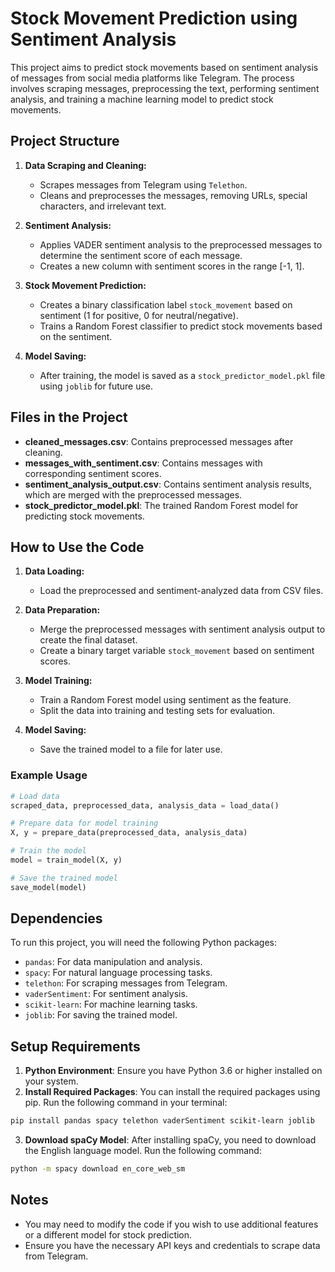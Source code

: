 
# Stock Movement Prediction using Sentiment Analysis

This project aims to predict stock movements based on sentiment analysis of messages from social media platforms like Telegram. The process involves scraping messages, preprocessing the text, performing sentiment analysis, and training a machine learning model to predict stock movements.

## Project Structure

1. **Data Scraping and Cleaning:**
   - Scrapes messages from Telegram using `Telethon`.
   - Cleans and preprocesses the messages, removing URLs, special characters, and irrelevant text.

2. **Sentiment Analysis:**
   - Applies VADER sentiment analysis to the preprocessed messages to determine the sentiment score of each message.
   - Creates a new column with sentiment scores in the range [-1, 1].

3. **Stock Movement Prediction:**
   - Creates a binary classification label `stock_movement` based on sentiment (1 for positive, 0 for neutral/negative).
   - Trains a Random Forest classifier to predict stock movements based on the sentiment.

4. **Model Saving:**
   - After training, the model is saved as a `stock_predictor_model.pkl` file using `joblib` for future use.

## Files in the Project

- **cleaned_messages.csv**: Contains preprocessed messages after cleaning.
- **messages_with_sentiment.csv**: Contains messages with corresponding sentiment scores.
- **sentiment_analysis_output.csv**: Contains sentiment analysis results, which are merged with the preprocessed messages.
- **stock_predictor_model.pkl**: The trained Random Forest model for predicting stock movements.

## How to Use the Code

1. **Data Loading:** 
   - Load the preprocessed and sentiment-analyzed data from CSV files.

2. **Data Preparation:**
   - Merge the preprocessed messages with sentiment analysis output to create the final dataset.
   - Create a binary target variable `stock_movement` based on sentiment scores.

3. **Model Training:**
   - Train a Random Forest model using sentiment as the feature.
   - Split the data into training and testing sets for evaluation.

4. **Model Saving:**
   - Save the trained model to a file for later use.

### Example Usage

```python
# Load data
scraped_data, preprocessed_data, analysis_data = load_data()

# Prepare data for model training
X, y = prepare_data(preprocessed_data, analysis_data)

# Train the model
model = train_model(X, y)

# Save the trained model
save_model(model)
```

## Dependencies

To run this project, you will need the following Python packages:

- `pandas`: For data manipulation and analysis.
- `spacy`: For natural language processing tasks.
- `telethon`: For scraping messages from Telegram.
- `vaderSentiment`: For sentiment analysis.
- `scikit-learn`: For machine learning tasks.
- `joblib`: For saving the trained model.

## Setup Requirements

1. **Python Environment**: Ensure you have Python 3.6 or higher installed on your system.
2. **Install Required Packages**: You can install the required packages using pip. Run the following command in your terminal:

```bash
pip install pandas spacy telethon vaderSentiment scikit-learn joblib
```

3. **Download spaCy Model**: After installing spaCy, you need to download the English language model. Run the following command:

```bash
python -m spacy download en_core_web_sm
```

## Notes

- You may need to modify the code if you wish to use additional features or a different model for stock prediction.
- Ensure you have the necessary API keys and credentials to scrape data from Telegram.
